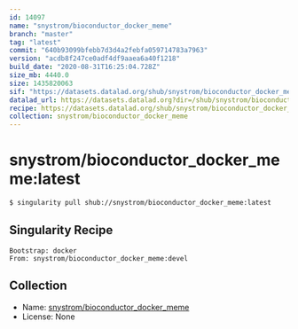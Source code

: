 ```yaml
---
id: 14097
name: "snystrom/bioconductor_docker_meme"
branch: "master"
tag: "latest"
commit: "640b93099bfebb7d3d4a2febfa059714783a7963"
version: "acdb8f247ce0adf4df9aaea6a40f1218"
build_date: "2020-08-31T16:25:04.728Z"
size_mb: 4440.0
size: 1435820063
sif: "https://datasets.datalad.org/shub/snystrom/bioconductor_docker_meme/latest/2020-08-31-640b9309-acdb8f24/acdb8f247ce0adf4df9aaea6a40f1218.sif"
datalad_url: https://datasets.datalad.org?dir=/shub/snystrom/bioconductor_docker_meme/latest/2020-08-31-640b9309-acdb8f24/
recipe: https://datasets.datalad.org/shub/snystrom/bioconductor_docker_meme/latest/2020-08-31-640b9309-acdb8f24/Singularity
collection: snystrom/bioconductor_docker_meme
---
```


# snystrom/bioconductor_docker_meme:latest

```bash
$ singularity pull shub://snystrom/bioconductor_docker_meme:latest
```

## Singularity Recipe

```singularity
Bootstrap: docker
From: snystrom/bioconductor_docker_meme:devel
```

## Collection

 - Name: [snystrom/bioconductor_docker_meme](https://github.com/snystrom/bioconductor_docker_meme)
 - License: None

